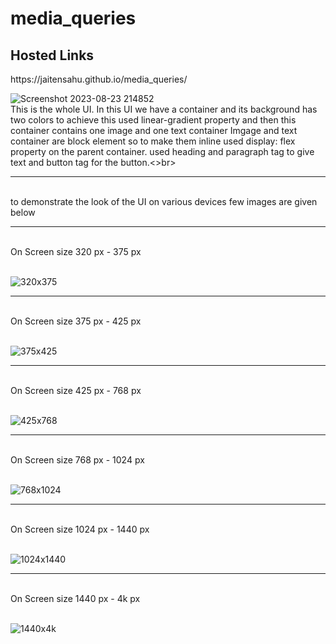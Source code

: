# media_queries
<h2>Hosted Links</h2>
https://jaitensahu.github.io/media_queries/

![Screenshot 2023-08-23 214852](https://github.com/jaitensahu/media_queries/assets/127736781/13457b8b-c3dc-4df9-bc89-9d063aca529b)
<br>
This is the whole UI. In this UI we have a container and its background has two colors to achieve this used linear-gradient property and then this container contains one image and one text container 
Imgage and text container are block element so to make them inline used display: flex property on the parent container. used heading and paragraph tag to give text and button tag for the button.<>br>
<hr>
<br>
to demonstrate the look of the UI on various devices few images are given below<br>
<hr>
<br>
On Screen size 320 px - 375 px<br> <br>

![320x375](https://github.com/jaitensahu/media_queries/assets/127736781/157cf680-0280-40ce-9673-bd9c2616a0b8)
<hr>
<br>
On Screen size 375 px - 425 px<br> <br>

![375x425](https://github.com/jaitensahu/media_queries/assets/127736781/d6cdd58b-ca6c-49f5-9fad-7e7b9c1f1260)
<hr>
<br>
On Screen size 425 px - 768 px<br> <br>

![425x768](https://github.com/jaitensahu/media_queries/assets/127736781/44682823-c5c5-4f37-8e18-c97942fd48d4)
<hr>
<br>
On Screen size 768 px - 1024 px<br> <br>

![768x1024](https://github.com/jaitensahu/media_queries/assets/127736781/71431ae5-c01c-4136-ab7b-a20ec48379b3)
<hr>
<br>
On Screen size 1024 px - 1440 px<br> <br>

![1024x1440](https://github.com/jaitensahu/media_queries/assets/127736781/a6bc47ee-fb61-4ac8-9942-c4df036fb45d)
<hr>
<br>
On Screen size 1440 px - 4k px<br> <br>

![1440x4k](https://github.com/jaitensahu/media_queries/assets/127736781/8bbc55b5-db70-46d5-a635-22f7227b1845)




